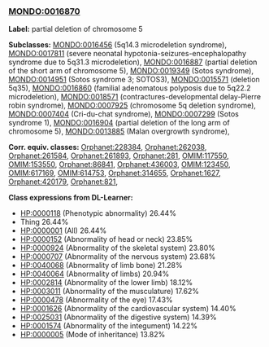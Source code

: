 
### [MONDO:0016870](http://purl.obolibrary.org/obo/MONDO_0016870)
**Label:** partial deletion of chromosome 5

**Subclasses:** [MONDO:0016456](http://purl.obolibrary.org/obo/MONDO_0016456) (5q14.3 microdeletion syndrome), [MONDO:0017811](http://purl.obolibrary.org/obo/MONDO_0017811) (severe neonatal hypotonia-seizures-encephalopathy syndrome due to 5q31.3 microdeletion), [MONDO:0016887](http://purl.obolibrary.org/obo/MONDO_0016887) (partial deletion of the short arm of chromosome 5), [MONDO:0019349](http://purl.obolibrary.org/obo/MONDO_0019349) (Sotos syndrome), [MONDO:0014951](http://purl.obolibrary.org/obo/MONDO_0014951) (Sotos syndrome 3; SOTOS3), [MONDO:0015571](http://purl.obolibrary.org/obo/MONDO_0015571) (deletion 5q35), [MONDO:0016860](http://purl.obolibrary.org/obo/MONDO_0016860) (familial adenomatous polyposis due to 5q22.2 microdeletion), [MONDO:0018571](http://purl.obolibrary.org/obo/MONDO_0018571) (contractures-developmental delay-Pierre robin syndrome), [MONDO:0007925](http://purl.obolibrary.org/obo/MONDO_0007925) (chromosome 5q deletion syndrome), [MONDO:0007404](http://purl.obolibrary.org/obo/MONDO_0007404) (Cri-du-chat syndrome), [MONDO:0007299](http://purl.obolibrary.org/obo/MONDO_0007299) (Sotos syndrome 1), [MONDO:0016904](http://purl.obolibrary.org/obo/MONDO_0016904) (partial deletion of the long arm of chromosome 5), [MONDO:0013885](http://purl.obolibrary.org/obo/MONDO_0013885) (Malan overgrowth syndrome), 

**Corr. equiv. classes:** [Orphanet:228384](http://www.orpha.net/ORDO/Orphanet_228384), [Orphanet:262038](http://www.orpha.net/ORDO/Orphanet_262038), [Orphanet:261584](http://www.orpha.net/ORDO/Orphanet_261584), [Orphanet:261893](http://www.orpha.net/ORDO/Orphanet_261893), [Orphanet:281](http://www.orpha.net/ORDO/Orphanet_281), [OMIM:117550](http://purl.obolibrary.org/obo/OMIM_117550), [OMIM:153550](http://purl.obolibrary.org/obo/OMIM_153550), [Orphanet:86841](http://www.orpha.net/ORDO/Orphanet_86841), [Orphanet:436003](http://www.orpha.net/ORDO/Orphanet_436003), [OMIM:123450](http://purl.obolibrary.org/obo/OMIM_123450), [OMIM:617169](http://purl.obolibrary.org/obo/OMIM_617169), [OMIM:614753](http://purl.obolibrary.org/obo/OMIM_614753), [Orphanet:314655](http://www.orpha.net/ORDO/Orphanet_314655), [Orphanet:1627](http://www.orpha.net/ORDO/Orphanet_1627), [Orphanet:420179](http://www.orpha.net/ORDO/Orphanet_420179), [Orphanet:821](http://www.orpha.net/ORDO/Orphanet_821), 

**Class expressions from DL-Learner:**

- [HP:0000118](http://purl.obolibrary.org/obo/HP_0000118) (Phenotypic abnormality) 26.44%
- Thing 26.44%
- [HP:0000001](http://purl.obolibrary.org/obo/HP_0000001) (All) 26.44%
- [HP:0000152](http://purl.obolibrary.org/obo/HP_0000152) (Abnormality of head or neck) 23.85%
- [HP:0000924](http://purl.obolibrary.org/obo/HP_0000924) (Abnormality of the skeletal system) 23.80%
- [HP:0000707](http://purl.obolibrary.org/obo/HP_0000707) (Abnormality of the nervous system) 23.68%
- [HP:0040068](http://purl.obolibrary.org/obo/HP_0040068) (Abnormality of limb bone) 21.28%
- [HP:0040064](http://purl.obolibrary.org/obo/HP_0040064) (Abnormality of limbs) 20.94%
- [HP:0002814](http://purl.obolibrary.org/obo/HP_0002814) (Abnormality of the lower limb) 18.12%
- [HP:0003011](http://purl.obolibrary.org/obo/HP_0003011) (Abnormality of the musculature) 17.62%
- [HP:0000478](http://purl.obolibrary.org/obo/HP_0000478) (Abnormality of the eye) 17.43%
- [HP:0001626](http://purl.obolibrary.org/obo/HP_0001626) (Abnormality of the cardiovascular system) 14.40%
- [HP:0025031](http://purl.obolibrary.org/obo/HP_0025031) (Abnormality of the digestive system) 14.39%
- [HP:0001574](http://purl.obolibrary.org/obo/HP_0001574) (Abnormality of the integument) 14.22%
- [HP:0000005](http://purl.obolibrary.org/obo/HP_0000005) (Mode of inheritance) 13.82%


